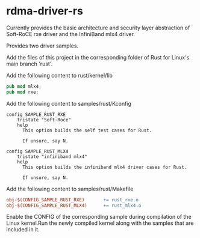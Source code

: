 # rdma-driver-rs
Currently provides the basic architecture and security layer abstraction of Soft-RoCE rxe driver and the InfiniBand mlx4 driver.

Provides two driver samples.

Add the files of this project in the corresponding folder of Rust for Linux's main branch 'rust'.

Add the following content to rust/kernel/lib
```rust
pub mod mlx4;
pub mod rxe;
```

Add the following content to samples/rust/Kconfig
```
config SAMPLE_RUST_RXE
	tristate "Soft-Roce"
	help
	  This option builds the self test cases for Rust.

	  If unsure, say N.

config SAMPLE_RUST_MLX4
	tristate "infiniband mlx4"
	help
	  This option builds the infiniband mlx4 driver cases for Rust.

	  If unsure, say N.
```

Add the following content to samples/rust/Makefile
```Makefile
obj-$(CONFIG_SAMPLE_RUST_RXE)		+= rust_rxe.o
obj-$(CONFIG_SAMPLE_RUST_MLX4)		+= rust_mlx4.o
```

Enable the CONFIG of the corresponding sample during compilation of the Linux kernel.Run the newly compiled kernel along with the samples that are included in it. 
